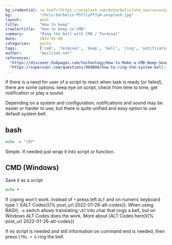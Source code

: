 ```yaml
---
bg_credential: <a href="https://unsplash.com/@cbarbalis?utm_source=unsplash&utm_medium=referral&utm_content=creditCopyText">Chris Barbalis</a> on <a href="https://unsplash.com/?utm_source=unsplash&utm_medium=referral&utm_content=creditCopyText">Unsplash</a>
bg:            "chris-barbalis-PSYliyPf7yA-unsplash.jpg"
layout:        post
title:         "How to beep"
crawlertitle:  "How to beep in CMD"
summary:       "Ring the bell with CMD / Terminal"
date:          2022-01-09
categories:    posts
tags:          ['cmd', 'terminal', 'beep', 'bell', 'ring', 'notification']
author:        "mwilczek.net"
references:
  "https://discover.hubpages.com/technology/How-to-Make-a-CMD-Beep-Sound-With-Your-Computer":
  "https://superuser.com/questions/969080/how-to-ring-the-system-bell-from-command-line":
---
```


If there is a need for user of a script to react when task is ready (or failed), there are some options: keep eye on script, check from time to time, get notification or play a sound.

Depending on a system and configuration, notifications and sound may be easier or harder to use, but there is quite unified and easy option to use default system bell.

## bash

```bash
echo -e "\07"
```

Simple. If needed just wrap it into script or function.

## CMD (Windows)

Save it as a script

```cmd
echo •
```

If coping won't work. Instead of `•` press left `ALT` and on numeric keyboard type `7` ([ALT Codes]({% post_url 2022-01-26-alt-codes}).
When using BASH, `-e` switch allows translating `\07` into char that rings a bell, but on Windows ALT Codes does the work.
More about [ALT Codes here]({% post_url 2022-01-26-alt-codes})

If no script is needed and still information on command end is needed, then press `CTRL + G` ring the bell.
